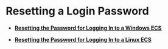# Resetting a Login Password<a name="EN-US_TOPIC_0031073513"></a>

-   **[Resetting the Password for Logging In to a Windows ECS](resetting-the-password-for-logging-in-to-a-windows-ecs.md)**  

-   **[Resetting the Password for Logging In to a Linux ECS](resetting-the-password-for-logging-in-to-a-linux-ecs.md)**  


